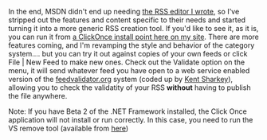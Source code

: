 In the end, MSDN didn't end up needing [the RSS editor I wrote](http://blogs.duncanmackenzie.net/duncanma/archive/2005/11/01/3184.aspx), so I've stripped out the features and content specific to their needs and started turning it into a more generic RSS creation tool. If you'd like to see it, as it is, you can run it from [a ClickOnce install point here on my site](http://www.duncanmackenzie.net/FeedWriter/default.aspx). There are more features coming, and I'm revamping the style and behavior of the category system.... but you can try it out against copies of your own feeds or click File | New Feed to make new ones. Check out the Validate option on the menu, it will send whatever feed you have open to a web service enabled version of the [feedvalidator.org](http://www.feedvalidator.org) system (coded up by [Kent Sharkey](http://www.acmebinary.com/blogs/kent/default.aspx)), allowing you to check the validatity of your RSS **without** having to publish the file anywhere.

Note: If you have Beta 2 of the .NET Framework installed, the Click Once application will not install or run correctly. In this case, you need to run the VS remove tool (available from [here](http://msdn.microsoft.com/vstudio/support/uninstall/default.aspx))